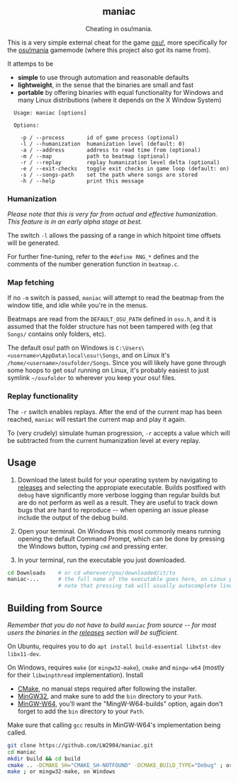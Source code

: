 <h2 align="center">maniac</h2>

<p align="center">Cheating in osu!mania.</p>

This is a very simple external cheat for the game [osu!](https://osu.ppy.sh/), more specifically for the [osu!mania](https://osu.ppy.sh/help/wiki/Game_Modes/osu!mania) gamemode (where this project also got its name from).

It attemps to be
- __simple__ to use through automation and reasonable defaults
- __lightweight__, in the sense that the binaries are small and fast
- __portable__ by offering binaries with equal functionality for Windows and many Linux distributions (where it depends on the X Window System)

```
  Usage: maniac [options]

  Options:

    -p / --process       id of game process (optional)
    -l / --humanization  humanization level (default: 0)
    -a / --address       address to read time from (optional)
    -m / --map           path to beatmap (optional)
    -r / --replay        replay humanization level delta (optional)
    -e / --exit-checks   toggle exit checks in game loop (default: on)
    -s / --songs-path    set the path where songs are stored
    -h / --help          print this message

```

### Humanization

_Please note that this is very far from actual and effective humanization. This feature is in an early alpha stage at best._

The switch `-l` allows the passing of a range in which hitpoint time offsets will be generated.

For further fine-tuning, refer to the `#define RNG_*` defines and the comments of the number generation function in `beatmap.c`.

### Map fetching

If no `-m` switch is passed, `maniac` will attempt to read the beatmap from the window title, and idle while you're in the menus.

Beatmaps are read from the `DEFAULT_OSU_PATH` defined in `osu.h`, and it is assumed that the folder structure has not been tampered with (eg that `Songs/` contains only folders, etc).

The default osu! path on Windows is `C:\Users\<username>\AppData\local\osu!\Songs`, and on Linux it's `/home/<username>/osufolder/Songs`. Since you will likely have gone through some hoops to get osu! running on Linux, it's probably easiest to just symlink `~/osufolder` to wherever you keep your osu! files.

### Replay functionality

The `-r` switch enables replays. After the end of the current map has been reached, `maniac` will restart the current map and play it again.

To (very crudely) simulate human progression, `-r` accepts a value which will be subtracted from the current humanization level at every replay.

## Usage

1. Download the latest build for your operating system by navigating to [releases](https://github.com/LW2904/maniac/releases) and selecting the appropiate executable. Builds postfixed with `debug` have significantly more verbose logging than regular builds but are do not perform as well as a result. They are useful to track down bugs that are hard to reproduce -- when opening an issue please include the output of the debug build.

2. Open your terminal. On Windows this most commonly means running opening the default Command Prompt, which can be done by pressing the Windows button, typing `cmd` and pressing enter.

3. In your terminal, run the executable you just downloaded.
```bash
cd Downloads    # or cd wherever/you/downloaded/it/to
maniac-...      # the full name of the executable goes here, on Linux prefix with ./
                # note that pressing tab will usually autocomplete lines
```

## Building from Source

_Remember that you do not have to build `maniac` from source -- for most users the binaries in the [releases](https://github.com/LW2904/maniac/releases) section will be sufficient._

On Ubuntu, requires you to do `apt install build-essential libxtst-dev libx11-dev`.

On Windows, requires `make` (or `mingw32-make`), `cmake` and `mingw-w64` (mostly for their `libwinpthread` implementation). Install

- [CMake](https://cmake.org/), no manual steps required after following the installer.
- [MinGW32](http://www.mingw.org/wiki/Getting_Started), and make sure to add the `bin` directory to your `Path`.
- [MinGW-W64](http://mingw-w64.org/doku.php/download), you'll want the "MingW-W64-builds" option, again don't forget to add the `bin` directory to your `Path`.

Make sure that calling `gcc` results in MinGW-W64's implementation being called.

```bash
git clone https://github.com/LW2904/maniac.git
cd maniac
mkdir build && cd build
cmake .. -DCMAKE_SH="CMAKE_SH-NOTFOUND" -DCMAKE_BUILD_TYPE="Debug" ; or "Release"
make ; or mingw32-make, on Windows
```

